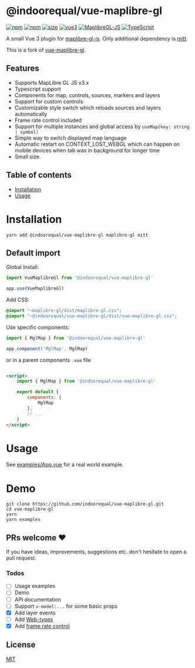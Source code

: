# @indoorequal/vue-maplibre-gl

[![npm](https://img.shields.io/npm/v/@indoorequal/vue-maplibre-gl.svg?style=flat-square)](https://www.npmjs.com/package/@indoorequal/vue-maplibre-gl)
[![npm](https://img.shields.io/npm/dm/@indoorequal/vue-maplibre-gl?style=flat-square)](https://www.npmjs.com/package/@indoorequal/vue-maplibre-gl)
[![size](https://img.shields.io/bundlephobia/minzip/@indoorequal/vue-maplibre-gl?label=size&style=flat-square)](https://bundlephobia.com/package/@indoorequal/vue-maplibre-gl)
[![vue3](https://img.shields.io/badge/vue-3.x-brightgreen.svg?style=flat-square)](https://vuejs.org/)
[![MaplibreGL-JS](https://img.shields.io/badge/Maplibre%20GL%20JS-3.x-brightgreen?style=flat-square)](https://maplibre.org/projects/maplibre-gl-js/)
[![TypeScript](https://img.shields.io/badge/-TypeScript-informational?style=flat-square)](https://www.typescriptlang.org/)

A small Vue 3 plugin for [maplibre-gl-js](https://github.com/maplibre/maplibre-gl-js). Only additional dependency is [mitt](https://github.com/developit/mitt).

This is a fork of [vue-maplibre-gl](https://github.com/razorness/vue-maplibre-gl).

## Features

- Supports MapLibre GL JS v3.x
- Typescript support
- Components for map, controls, sources, markers and layers
- Support for custom controls
- Customizable style switch which reloads sources and layers automatically
- Frame rate control included
- Support for multiple instances and global access by `useMap(key: string | symbol)`
- Simple way to switch displayed map language
- Automatic restart on CONTEXT_LOST_WEBGL which can happen on mobile devices when tab was in background for longer time 
- Small size

## Table of contents

- [Installation](#installation)
- [Usage](#usage)

# Installation

```shell
yarn add @indoorequal/vue-maplibre-gl maplibre-gl mitt
```

## Default import

Global Install:

```typescript
import VueMaplibreGl from '@indoorequal/vue-maplibre-gl'

app.use(VueMaplibreGl)
```

Add CSS:

```scss
@import "~maplibre-gl/dist/maplibre-gl.css";
@import "~@indoorequal/vue-maplibre-gl/dist/vue-maplibre-gl.css";
```

Use specific components:

```typescript
import { MglMap } from '@indoorequal/vue-maplibre-gl'

app.component('MglMap', MglMap)
```

or in a parent components `.vue` file

```html

<script>
	import { MglMap } from '@indoorequal/vue-maplibre-gl'

	export default {
		components: {
			MglMap
		},
		// ...
	}
</script>
```

# Usage

See [examples/App.vue](src/App.vue) for a real world example.

# Demo

```shell
git clone https://github.com/indoorequal/vue-maplibre-gl.git
cd vue-maplibre-gl
yarn
yarn examples
```

## PRs welcome ♥

If you have ideas, improvements, suggestions etc. don't hesitate to open a pull request.

### Todos

- [ ] Usage examples
- [ ] Demo
- [ ] API documentation
- [ ] Support `v-model:...` for some basic props
- [x] Add layer events
- [ ] Add [Web-types](https://github.com/JetBrains/web-types)
- [x] Add [frame rate control](https://github.com/mapbox/mapbox-gl-framerate)

## License

[MIT](http://opensource.org/licenses/MIT)

